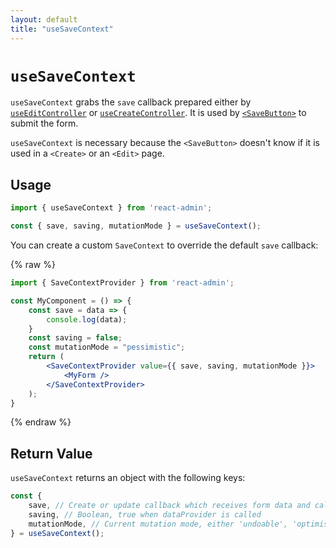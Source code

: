 ```yaml
---
layout: default
title: "useSaveContext"
---
```


# `useSaveContext`

`useSaveContext` grabs the `save` callback prepared either by [`useEditController`](./useEditController.md) or [`useCreateController`](./useCreateController.md). It is used by [`<SaveButton>`](./SaveButton.md) to submit the form.

`useSaveContext` is necessary because the `<SaveButton>` doesn't know if it is used in a `<Create>` or an `<Edit>` page.

## Usage

```jsx
import { useSaveContext } from 'react-admin';

const { save, saving, mutationMode } = useSaveContext();
```

You can create a custom `SaveContext` to override the default `save` callback:

{% raw %}
```jsx
import { SaveContextProvider } from 'react-admin';

const MyComponent = () => {
    const save = data => {
        console.log(data);
    }
    const saving = false;
    const mutationMode = "pessimistic";
    return (
        <SaveContextProvider value={{ save, saving, mutationMode }}>
            <MyForm />
        </SaveContextProvider>
    );
}
```
{% endraw %}

## Return Value

`useSaveContext` returns an object with the following keys:

```jsx
const {
    save, // Create or update callback which receives form data and calls dataProvider
    saving, // Boolean, true when dataProvider is called
    mutationMode, // Current mutation mode, either 'undoable', 'optimistic' or 'pessimistic'
} = useSaveContext();
```
